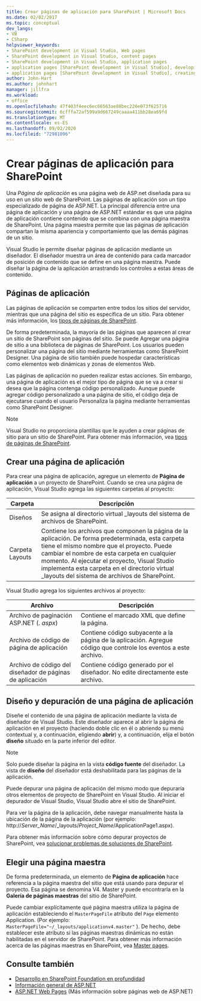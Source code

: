 ```yaml
---
title: Crear páginas de aplicación para SharePoint | Microsoft Docs
ms.date: 02/02/2017
ms.topic: conceptual
dev_langs:
- VB
- CSharp
helpviewer_keywords:
- SharePoint development in Visual Studio, Web pages
- SharePoint development in Visual Studio, content pages
- SharePoint development in Visual Studio, application pages
- application pages [SharePoint development in Visual Studio], developing
- application pages [SharePoint development in Visual Studio], creating
author: John-Hart
ms.author: johnhart
manager: jillfra
ms.workload:
- office
ms.openlocfilehash: 47f403f4eec6ec66563ae88bec226e073f625716
ms.sourcegitcommit: 6cfffa72af599a9d667249caaaa411bb28ea69fd
ms.translationtype: MT
ms.contentlocale: es-ES
ms.lasthandoff: 09/02/2020
ms.locfileid: "72981096"
---
```

# <a name="create-application-pages-for-sharepoint"></a>Crear páginas de aplicación para SharePoint
  Una *Página de aplicación* es una página web de ASP.net diseñada para su uso en un sitio web de SharePoint. Las páginas de aplicación son un tipo especializado de página de ASP.NET. La principal diferencia entre una página de aplicación y una página de ASP.NET estándar es que una página de aplicación contiene contenido que se combina con una página maestra de SharePoint. Una página maestra permite que las páginas de aplicación compartan la misma apariencia y comportamiento que las demás páginas de un sitio.

 Visual Studio le permite diseñar páginas de aplicación mediante un diseñador. El diseñador muestra un área de contenido para cada marcador de posición de contenido que se define en una página maestra. Puede diseñar la página de la aplicación arrastrando los controles a estas áreas de contenido.

## <a name="application-pages"></a>Páginas de aplicación
 Las páginas de aplicación se comparten entre todos los sitios del servidor, mientras que una página del sitio es específica de un sitio. Para obtener más información, los [tipos de páginas de SharePoint](/previous-versions/office/developer/sharepoint-2010/aa979592(v=office.14)).

 De forma predeterminada, la mayoría de las páginas que aparecen al crear un sitio de SharePoint son páginas del sitio. Se puede Agregar una página de sitio a una biblioteca de páginas de SharePoint. Los usuarios pueden personalizar una página del sitio mediante herramientas como SharePoint Designer. Una página de sitio también puede hospedar características como elementos web dinámicas y zonas de elementos Web.

 Las páginas de aplicación no pueden realizar estas acciones. Sin embargo, una página de aplicación es el mejor tipo de página que se va a crear si desea que la página contenga código personalizado. Aunque puede agregar código personalizado a una página de sitio, el código deja de ejecutarse cuando el usuario Personaliza la página mediante herramientas como SharePoint Designer.

> [!NOTE]
> Visual Studio no proporciona plantillas que le ayuden a crear páginas de sitio para un sitio de SharePoint. Para obtener más información, vea [tipos de páginas de SharePoint](/previous-versions/office/developer/sharepoint-2010/aa979592(v=office.14)).

## <a name="create-an-application-page"></a>Crear una página de aplicación
 Para crear una página de aplicación, agregue un elemento de **Página de aplicación** a un proyecto de SharePoint. Cuando se crea una página de aplicación, Visual Studio agrega las siguientes carpetas al proyecto:

|Carpeta|Descripción|
|------------|-----------------|
|Diseños|Se asigna al directorio virtual _layouts del sistema de archivos de SharePoint.|
|Carpeta Layouts|Contiene los archivos que componen la página de la aplicación. De forma predeterminada, esta carpeta tiene el mismo nombre que el proyecto. Puede cambiar el nombre de esta carpeta en cualquier momento. Al ejecutar el proyecto, Visual Studio implementa esta carpeta en el directorio virtual _layouts del sistema de archivos de SharePoint.|

 Visual Studio agrega los siguientes archivos al proyecto:

|Archivo|Descripción|
|----------|-----------------|
|Archivo de paginación ASP.NET (*. aspx*)|Contiene el marcado XML que define la página.|
|Archivo de código de página de aplicación|Contiene código subyacente a la página de la aplicación. Agregue código que controle los eventos a este archivo.|
|Archivo de código del diseñador de páginas de aplicación|Contiene código generado por el diseñador. No edite directamente este archivo.|

## <a name="design-and-debug-an-application-page"></a>Diseño y depuración de una página de aplicación
 Diseñe el contenido de una página de aplicación mediante la vista de diseñador de Visual Studio. Este diseñador aparece al abrir la página de aplicación en el proyecto (haciendo doble clic en él o abriendo su menú contextual y, a continuación, eligiendo **abrir**) y, a continuación, elija el botón **diseño** situado en la parte inferior del editor.

> [!NOTE]
> Solo puede diseñar la página en la vista **código fuente** del diseñador. La vista de **diseño** del diseñador está deshabilitada para las páginas de la aplicación.

 Puede depurar una página de aplicación del mismo modo que depuraría otros elementos de proyecto de SharePoint en Visual Studio. Al iniciar el depurador de Visual Studio, Visual Studio abre el sitio de SharePoint.

 Para ver la página de la aplicación, debe navegar manualmente hasta la ubicación de la página de la aplicación (por ejemplo: http://<em>Server_Name</em>/_layouts/*Project_Name*/ApplicationPage1.aspx).

 Para obtener más información sobre cómo depurar proyectos de SharePoint, vea [solucionar problemas de soluciones de SharePoint](../sharepoint/troubleshooting-sharepoint-solutions.md).

## <a name="choose-a-master-page"></a>Elegir una página maestra
 De forma predeterminada, un elemento de **Página de aplicación** hace referencia a la página maestra del sitio que está usando para depurar el proyecto. Esa página se denomina V4. Master y puede encontrarla en la **Galería de páginas maestras** del sitio de SharePoint.

 Puede cambiar explícitamente qué página maestra utiliza la página de aplicación estableciendo el `MasterPageFile` atributo del `Page` elemento Application. (Por ejemplo: `MasterPageFile="~/_layouts/applicationv4.master"` ). De hecho, debe establecer este atributo si las páginas maestras dinámicas no están habilitadas en el servidor de SharePoint. Para obtener más información acerca de las páginas maestras en SharePoint, vea [Master pages](/previous-versions/office/developer/sharepoint-2010/ms443795(v=office.14)).

## <a name="see-also"></a>Consulte también
- [Desarrollo en SharePoint Foundation en profundidad](/previous-versions/office/developer/sharepoint-2010/ee539092(v=office.14))
- [Información general de ASP.NET](/aspnet/overview)
- [ASP.NET Web Pages](/aspnet/web-pages/index) (Más información sobre páginas web de ASP.NET)
